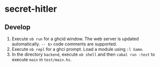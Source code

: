 # secret-hitler

## Develop

1. Execute `ob run` for a ghcid window. The web server is updated automatically. `-- $>` code comments are supported.
1. Execute `ob repl` for a ghci prompt. Load a module using `:l Game`.
1. In the directory `backend`, execute `ob shell` and then `cabal run :test` to execute `main` in `test/main.hs`.
